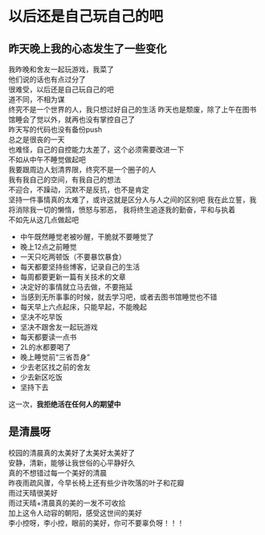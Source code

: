 # 以后还是自己玩自己的吧

## 昨天晚上我的心态发生了一些变化

我昨晚和舍友一起玩游戏，我菜了  
他们说的话也有点过分了  
很难受，以后还是自己玩自己的吧  
道不同，不相为谋  
终究不是一个世界的人，我只想过好自己的生活
昨天也是颓废，除了上午在图书馆睡会了觉以外，就再也没有掌控自己了  
昨天写的代码也没有备份push  
总之是很丧的一天  
也难怪，自己的自控能力太差了，这个必须需要改进一下  
不如从中午不睡觉做起吧  
我要跟周边人划清界限，终究不是一个圈子的人  
我有我自己的空间，有我自己的想法  
不迎合，不躁动，沉默不是反抗，也不是肯定  
坚持一件事情真的太难了，或许这就是区分人与人之间的区别吧
我在此立誓，我将消除我一切的懒惰，愤怒与邪恶，
我将终生追逐我的勤奋，平和与执着  
不如先从这几点做起吧

- 中午既然睡觉老被吵醒，干脆就不要睡觉了
- 晚上12点之前睡觉
- 一天只吃两顿饭（不要暴饮暴食）
- 每天都要坚持些博客，记录自己的生活
- 每周都要更新一篇有关技术的文章
- 决定好的事情就立马去做，不要拖延
- 当感到无所事事的时候，就去学习吧，或者去图书馆睡觉也不错
- 每天早上六点起床，只能早起，不能晚起
- 坚决不吃早饭
- 坚决不跟舍友一起玩游戏
- 每天都要读一点书
- 2L的水都要喝了
- 晚上睡觉前“三省吾身”
- 少去老区找之前的舍友
- 少去新区吃饭
- 坚持下去

这一次，**我拒绝活在任何人的期望中**

## 是清晨呀

校园的清晨真的太美好了太美好太美好了  
安静，清新，能够让我世俗的心平静好久  
真的不想错过每一个美好的清晨  
昨夜雨疏风骤，今早长椅上还有些少许吹落的叶子和花瓣  
雨过天晴很美好  
雨过天晴+清晨真的美的一发不可收拾  
加上这令人动容的朝阳，感受这世间的美好  
李小控呀，李小控，眼前的美好，你可不要辜负呀！！！